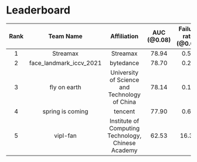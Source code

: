 # Leaderboard
| Rank | Team Name | Affiliation | AUC (@0.08) | Failure rate (@0.08) | NME |
|:----:| :----:| :----:| :----: | :----:| :----:|
|1| Streamax | Streamax | 78.94 | 0.55 | 1.73 |
|2| face_landmark_iccv_2021 | bytedance | 78.70 | 0.25 | 1.71 |
|3| fly on earth | University of Science and Technology of China | 78.14 | 0.15 | 1.76 |
|4| spring is coming | tencent | 77.90 | 0.60 | 1.91 |
|5| vipl-fan | Institute of Computing Technology, Chinese Academy | 62.53 | 16.35 | 4.31 |